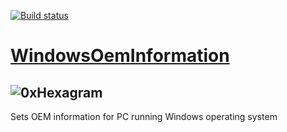 [![Build status](https://ci.appveyor.com/api/projects/status/a3jgi73wukccqwk1?svg=true)](https://ci.appveyor.com/project/mao/windowsoeminformation)

# [WindowsOemInformation](https://github.com/turboBasic/WindowsOemInformation)

## ![0xHexagram][hexagram]

Sets OEM information for PC running Windows operating system


[hexagram]: https://gist.githubusercontent.com/TurboBasic/9dfd228781a46c7b7076ec56bc40d5ab/raw/03942052ba28c4dc483efcd0ebf4bfc6809ed0d0/hexagram3D.png 'hexagram of Wisdom'
